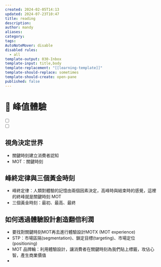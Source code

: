```yaml
---
created: 2024-02-05T14:13
updated: 2024-07-23T10:47
title: reading
description: 
author: mandy
aliases: 
category: 
tags: 
AutoNoteMover: disable
disabled rules:
  - all
template-output: 030-Inbox
template-input: title,body
template-replacement: "[[learning-template]]"
template-should-replace: sometimes
template-should-create: open-pane
published: false
---
```

# 🚀 峰值體驗

- [ ] []()
- [ ] []()

## 視角決定世界
- 關鍵時刻建立消費者認知
- MOT：關鍵時刻
## 峰終定律與三個黃金時刻
- 峰終定律：人類對體驗的記憶由兩個因素決定，高峰時與結束時的感覺，這裡的終峰就是關鍵時刻 MOT
- 三個黃金時刻：最初、最高、最終
## 如何透過體驗設計創造翻倍利潤
 - 要找對關鍵時刻MOT再去進行體驗設計MOTX (MOT experience)
 - STP：市場區隔(segmentation)、鎖定目標(targeting)、市場定位(positioning)
 - MOT 品牌輪：利用體驗設計，讓消費者在關鍵時刻為我們貼上標籤，攻佔心智，產生商業價值
 - 